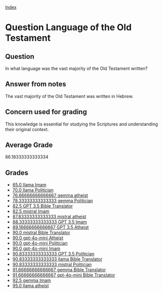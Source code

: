 
[Index](../../index.md)
# Question Language of the Old Testament
## Question
In what language was the vast majority of the Old Testament written?

## Answer from notes
The vast majority of the Old Testament was written in Hebrew.

## Concern used for grading
This knowledge is essential for studying the Scriptures and understanding their original context.

## Average Grade
86.18333333333334

## Grades
 * [65.0 llama Imam](../answers/llama_Imam/Language_of_the_Old_Testament.md)
 * [70.0 llama Politician](../answers/llama_Politician/Language_of_the_Old_Testament.md)
 * [76.66666666666667 gemma atheist](../answers/gemma_atheist/Language_of_the_Old_Testament.md)
 * [78.33333333333333 gemma Politician](../answers/gemma_Politician/Language_of_the_Old_Testament.md)
 * [82.5 GPT 3.5 Bible Translator](../answers/GPT_3.5_Bible_Translator/Language_of_the_Old_Testament.md)
 * [82.5 mistral Imam](../answers/mistral_Imam/Language_of_the_Old_Testament.md)
 * [87.83333333333333 mistral atheist](../answers/mistral_atheist/Language_of_the_Old_Testament.md)
 * [88.33333333333333 GPT 3.5 Imam](../answers/GPT_3.5_Imam/Language_of_the_Old_Testament.md)
 * [89.16666666666667 GPT 3.5 Atheist](../answers/GPT_3.5_Atheist/Language_of_the_Old_Testament.md)
 * [90.0 mistral Bible Translator](../answers/mistral_Bible_Translator/Language_of_the_Old_Testament.md)
 * [90.0 gpt-4o-mini Atheist](../answers/gpt-4o-mini_Atheist/Language_of_the_Old_Testament.md)
 * [90.0 gpt-4o-mini Politician](../answers/gpt-4o-mini_Politician/Language_of_the_Old_Testament.md)
 * [90.0 gpt-4o-mini Imam](../answers/gpt-4o-mini_Imam/Language_of_the_Old_Testament.md)
 * [90.83333333333333 GPT 3.5 Politician](../answers/GPT_3.5_Politician/Language_of_the_Old_Testament.md)
 * [90.83333333333333 llama Bible Translator](../answers/llama_Bible_Translator/Language_of_the_Old_Testament.md)
 * [90.83333333333333 mistral Politician](../answers/mistral_Politician/Language_of_the_Old_Testament.md)
 * [91.66666666666667 gemma Bible Translator](../answers/gemma_Bible_Translator/Language_of_the_Old_Testament.md)
 * [91.66666666666667 gpt-4o-mini Bible Translator](../answers/gpt-4o-mini_Bible_Translator/Language_of_the_Old_Testament.md)
 * [92.5 gemma Imam](../answers/gemma_Imam/Language_of_the_Old_Testament.md)
 * [95.0 llama atheist](../answers/llama_atheist/Language_of_the_Old_Testament.md)
